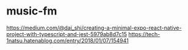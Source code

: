 # music-fm
https://medium.com/@dai_shi/creating-a-minimal-expo-react-native-project-with-typescript-and-jest-5979ab8d7c15
https://tech-1natsu.hatenablog.com/entry/2018/01/07/154941
